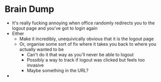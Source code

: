 # Brain Dump
- It's really fucking annoying when office randomly redirects you to the logout page and you've got to login again
- Either
	- Make it incredibly, unequivically obvious that it is the logout page
	- Or, organise some sort of fix where it takes you back to where you actually wanted to be
		- Can't do it that way as you'll never be able to logout
		- Possibly a way to track if logout was clicked but feels too invasive
		- Maybe something in the URL?
- 